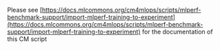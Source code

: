 Please see [https://docs.mlcommons.org/cm4mlops/scripts/mlperf-benchmark-support/import-mlperf-training-to-experiment](https://docs.mlcommons.org/cm4mlops/scripts/mlperf-benchmark-support/import-mlperf-training-to-experiment) for the documentation of this CM script

